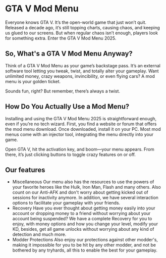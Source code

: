 # GTA V Mod Menu
Everyone knows GTA V. It’s the open-world game that just won’t quit. Released a decade ago, it’s still topping charts, causing chaos, and keeping us glued to our screens. But when regular chaos isn’t enough, players look for something extra. Enter the GTA V Mod Menu 2025.

## So, What's a GTA V Mod Menu Anyway?
Think of a GTA V Mod Menu as your game’s backstage pass. It’s an external software tool letting you tweak, twist, and totally alter your gameplay. Want unlimited money, crazy weapons, invincibility, or even flying cars? A mod menu is your golden ticket.

Sounds fun, right? But remember, there’s always a twist.

## How Do You Actually Use a Mod Menu?
Installing and using the GTA V Mod Menu 2025 is straightforward enough, even if you’re no tech wizard. First, you find a website or forum that offers the mod menu download. Once downloaded, install it on your PC. Most mod menus come with an injector tool, integrating the menu directly into your game.

Open GTA V, hit the activation key, and boom—your menu appears. From there, it’s just clicking buttons to toggle crazy features on or off.
## Our features
- Miscellaneous
Our menu also has the resources to use the powers of your favorite heroes like the Hulk, Iron Man, Flash and many others. Also count on our Anti-AFK and don't worry about getting kicked out of sessions for inactivity anymore. In addition, we have several interaction options to facilitate your gameplay with your friends.
- Recovery
Have you ever thought about getting money easily into your account or dropping money to a friend without worrying about your account being suspended? We have a complete Recovery for you to enjoy, with money options and how you change your level, modify your KD, besides, get all game unlocks without worrying about any kind of detection and much more.
- Modder Protections
Also enjoy our protections against other modder's, making it impossible for you to be hit by any other modder, and not be bothered by any tryhards, all this to enable the best for your gameplay.
